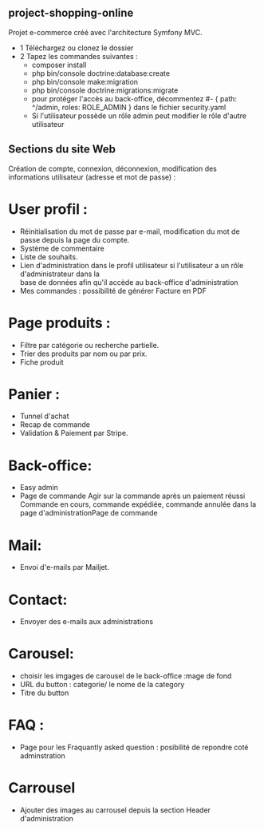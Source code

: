 ## project-shopping-online
Projet e-commerce créé avec l'architecture Symfony MVC. 
- 1 Téléchargez ou clonez le dossier
- 2 Tapez les commandes suivantes :
  -  composer install 
  -  php bin/console doctrine:database:create
  -  php bin/console make:migration
  -  php bin/console doctrine:migrations:migrate 
  -  pour protéger l'accès au back-office, décommentez
        #- { path: ^/admin, roles: ROLE_ADMIN } dans le fichier security.yaml
  -  Si l'utilisateur possède un rôle admin peut modifier le rôle d'autre utilisateur

## Sections du site Web

Création de compte, connexion, déconnexion, modification des informations utilisateur (adresse et mot de passe) : 
# User profil : 
- Réinitialisation du mot de passe par e-mail, modification du mot de passe depuis la page du compte. 
- Système de commentaire
- Liste de souhaits. 
- Lien d'administration dans le profil utilisateur si l'utilisateur a un rôle d'administrateur dans la  
  base de données afin qu'il accède au back-office d'administration
- Mes commandes  : possibilité de générer Facture en PDF

# Page produits :
- Filtre par catégorie ou recherche partielle. 
- Trier des produits par nom ou par prix. 
- Fiche produit

# Panier :
- Tunnel d'achat
- Recap de commande
- Validation & Paiement par Stripe.

# Back-office: 
- Easy admin 
- Page de commande Agir sur la commande après un paiement réussi Commande en cours, commande expédiée, commande annulée dans la page  d'administrationPage de commande 

# Mail: 
- Envoi d'e-mails par Mailjet. 

# Contact: 
- Envoyer des e-mails aux administrations

# Carousel: 
- choisir les imgages de carousel de le back-office :mage de fond
- URL du button : categorie/ le nome de la category 
- Titre du button

# FAQ : 
- Page pour les Fraquantly asked question : posibilité de repondre coté adminstration

# Carrousel
- Ajouter des images au carrousel depuis la section Header d'administration